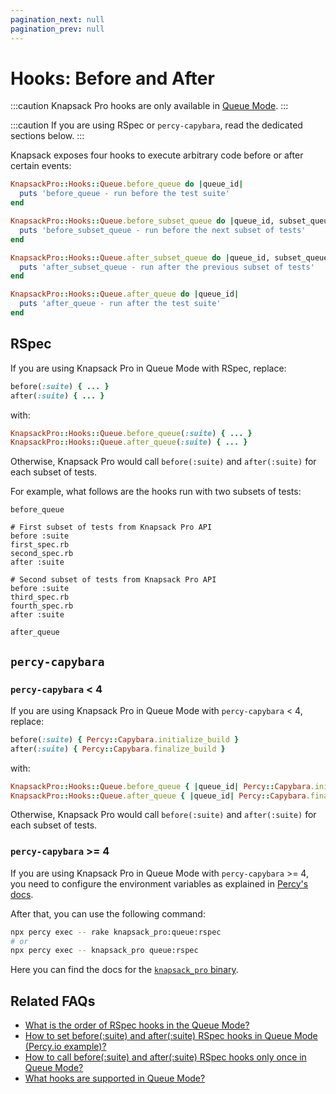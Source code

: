 ```yaml
---
pagination_next: null
pagination_prev: null
---
```


# Hooks: Before and After

:::caution
Knapsack Pro hooks are only available in [Queue Mode](https://github.com/KnapsackPro/knapsack_pro-ruby#queue-mode).
:::

:::caution
If you are using RSpec or `percy-capybara`, read the dedicated sections below.
:::

Knapsack exposes four hooks to execute arbitrary code before or after certain events:

```ruby
KnapsackPro::Hooks::Queue.before_queue do |queue_id|
  puts 'before_queue - run before the test suite'
end

KnapsackPro::Hooks::Queue.before_subset_queue do |queue_id, subset_queue_id|
  puts 'before_subset_queue - run before the next subset of tests'
end

KnapsackPro::Hooks::Queue.after_subset_queue do |queue_id, subset_queue_id|
  puts 'after_subset_queue - run after the previous subset of tests'
end

KnapsackPro::Hooks::Queue.after_queue do |queue_id|
  puts 'after_queue - run after the test suite'
end
```

## RSpec

If you are using Knapsack Pro in Queue Mode with RSpec, replace:

```ruby
before(:suite) { ... }
after(:suite) { ... }
```

with:

```ruby
KnapsackPro::Hooks::Queue.before_queue(:suite) { ... }
KnapsackPro::Hooks::Queue.after_queue(:suite) { ... }
```

Otherwise, Knapsack Pro would call `before(:suite)` and `after(:suite)` for each subset of tests.

For example, what follows are the hooks run with two subsets of tests:

```
before_queue

# First subset of tests from Knapsack Pro API
before :suite
first_spec.rb
second_spec.rb
after :suite

# Second subset of tests from Knapsack Pro API
before :suite
third_spec.rb
fourth_spec.rb
after :suite

after_queue
```

## `percy-capybara`

### `percy-capybara` < 4

If you are using Knapsack Pro in Queue Mode with `percy-capybara` < 4, replace:

```ruby
before(:suite) { Percy::Capybara.initialize_build }
after(:suite) { Percy::Capybara.finalize_build }
```

with:

```ruby
KnapsackPro::Hooks::Queue.before_queue { |queue_id| Percy::Capybara.initialize_build }
KnapsackPro::Hooks::Queue.after_queue { |queue_id| Percy::Capybara.finalize_build }
```

Otherwise, Knapsack Pro would call `before(:suite)` and `after(:suite)` for each subset of tests.

### `percy-capybara` >= 4

If you are using Knapsack Pro in Queue Mode with `percy-capybara` >= 4, you need to configure the environment variables as explained in [Percy's docs](https://docs.percy.io/docs/parallel-test-suites#section-manual-configuration-with-environment-variables).

After that, you can use the following command:

```bash
npx percy exec -- rake knapsack_pro:queue:rspec
# or
npx percy exec -- knapsack_pro queue:rspec
```

Here you can find the docs for the [`knapsack_pro` binary](https://github.com/KnapsackPro/knapsack_pro-ruby#knapsack-pro-binary).

## Related FAQs

- [What is the order of RSpec hooks in the Queue Mode?](https://knapsackpro.com/faq/question/what-is-the-order-of-rspec-hooks-in-the-queue-mode)
- [How to set before(:suite) and after(:suite) RSpec hooks in Queue Mode (Percy.io example)?](https://knapsackpro.com/faq/question/how-to-set-beforesuite-and-aftersuite-rspec-hooks-in-queue-mode-percyio-example)
- [How to call before(:suite) and after(:suite) RSpec hooks only once in Queue Mode?](https://knapsackpro.com/faq/question/how-to-call-beforesuite-and-aftersuite-rspec-hooks-only-once-in-queue-mode)
- [What hooks are supported in Queue Mode?](https://knapsackpro.com/faq/question/what-hooks-are-supported-in-queue-mode)
